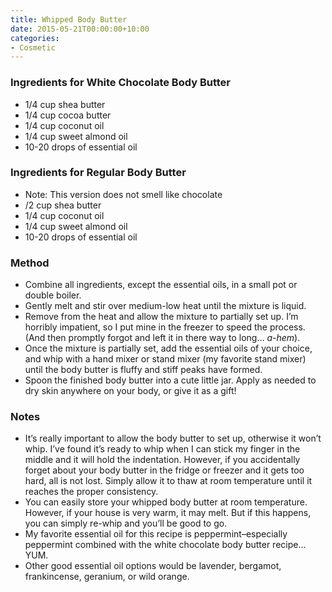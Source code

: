```yaml
---
title: Whipped Body Butter
date: 2015-05-21T00:00:00+10:00
categories:
- Cosmetic
---
```









### Ingredients for White Chocolate Body Butter

* 1/4 cup shea butter 
* 1/4 cup cocoa butter 
* 1/4 cup coconut oil 
* 1/4 cup sweet almond oil 
* 10-20 drops of essential oil  

### Ingredients for Regular Body Butter

* Note: This version does not smell like chocolate
* /2 cup shea butter 
* 1/4 cup coconut oil 
* 1/4 cup sweet almond oil 
* 10-20 drops of essential oil 

### Method

* Combine all ingredients, except the essential oils, in a small pot or double boiler.
* Gently melt and stir over medium-low heat until the mixture is liquid.
* Remove from the heat and allow the mixture to partially set up. I’m horribly impatient, so I put mine in the freezer to speed the process. (And then promptly forgot and left it in there way to long… *a-hem*).
* Once the mixture is partially set, add the essential oils of your choice, and whip with a hand mixer or stand mixer (my favorite stand mixer) until the body butter is fluffy and stiff peaks have formed.
* Spoon the finished body butter into a cute little jar. Apply as needed to dry skin anywhere on your body, or give it as a gift!

### Notes

* It’s really important to allow the body butter to set up, otherwise it won’t whip. I’ve found it’s ready to whip when I can stick my finger in the middle and it will hold the indentation. However, if you accidentally forget about your body butter in the fridge or freezer and it gets too hard, all is not lost. Simply allow it to thaw at room temperature until it reaches the proper consistency.
* You can easily store your whipped body butter at room temperature. However, if your house is very warm, it may melt. But if this happens, you can simply re-whip and you’ll be good to go.
* My favorite essential oil for this recipe is peppermint–especially peppermint combined with the white chocolate body butter recipe… YUM.
* Other good essential oil options would be lavender, bergamot, frankincense, geranium, or wild orange.
